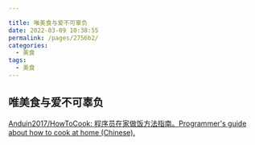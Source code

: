 ```yaml
---

title: 唯美食与爱不可辜负
date: 2022-03-09 10:38:55
permalink: /pages/2756b2/
categories:
  - 美食
tags:
  - 美食
---
```

## 唯美食与爱不可辜负

[Anduin2017/HowToCook: 程序员在家做饭方法指南。Programmer's guide about how to cook at home (Chinese).](https://github.com/Anduin2017/HowToCook)